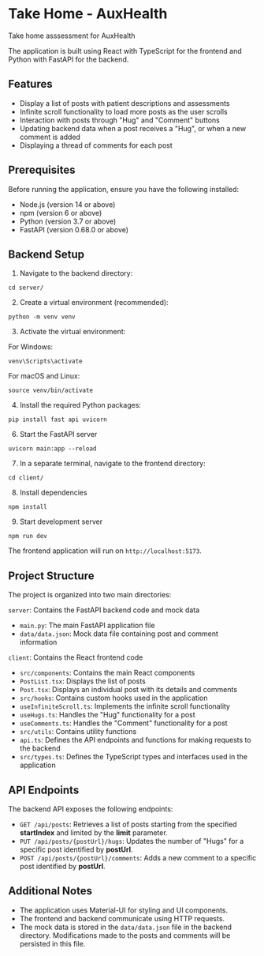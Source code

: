 # Take Home - AuxHealth
Take home asssessment for AuxHealth

The application is built using React with TypeScript for the frontend and Python with FastAPI for the backend.

## Features

- Display a list of posts with patient descriptions and assessments
- Infinite scroll functionality to load more posts as the user scrolls
- Interaction with posts through "Hug" and "Comment" buttons
- Updating backend data when a post receives a "Hug", or when a new comment is added
- Displaying a thread of comments for each post

## Prerequisites

Before running the application, ensure you have the following installed:

- Node.js (version 14 or above)
- npm (version 6 or above)
- Python (version 3.7 or above)
- FastAPI (version 0.68.0 or above)

## Backend Setup

1. Navigate to the backend directory:
```
cd server/
```

2. Create a virtual environment (recommended):
```
python -m venv venv
```
3. Activate the virtual environment:

  For Windows:
  ```
  venv\Scripts\activate
  ```
  For macOS and Linux:
 
  ```
  source venv/bin/activate
  ```
4. Install the required Python packages:
```
pip install fast api uvicorn
```
6. Start the FastAPI server
```
uvicorn main:app --reload
```

7. In a separate terminal, navigate to the frontend directory:
```
cd client/
```
8. Install dependencies
```
npm install
```
9. Start development server
```
npm run dev
```
The frontend application will run on `http://localhost:5173`.

## Project Structure

The project is organized into two main directories:

`server`: Contains the FastAPI backend code and mock data
- `main.py`: The main FastAPI application file
- `data/data.json`: Mock data file containing post and comment information

`client`: Contains the React frontend code
- `src/components`: Contains the main React components
 - `PostList.tsx`: Displays the list of posts
 - `Post.tsx`: Displays an individual post with its details and comments
- `src/hooks`: Contains custom hooks used in the application
 - `useInfiniteScroll.ts`: Implements the infinite scroll functionality
 - `useHugs.ts`: Handles the "Hug" functionality for a post
 - `useComments.ts`: Handles the "Comment" functionality for a post
- `src/utils`: Contains utility functions
 - `api.ts`: Defines the API endpoints and functions for making requests to the backend
- `src/types.ts`: Defines the TypeScript types and interfaces used in the application

## API Endpoints

The backend API exposes the following endpoints:

- `GET /api/posts`: Retrieves a list of posts starting from the specified **startIndex** and limited by the **limit** parameter.
- `PUT /api/posts/{postUrl}/hugs`: Updates the number of "Hugs" for a specific post identified by **postUrl**.
- `POST /api/posts/{postUrl}/comments`: Adds a new comment to a specific post identified by **postUrl**.

## Additional Notes

- The application uses Material-UI for styling and UI components.
- The frontend and backend communicate using HTTP requests.
- The mock data is stored in the `data/data.json` file in the backend directory. Modifications made to the posts and comments will be persisted in this file.

